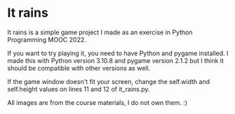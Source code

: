 # It rains

It rains is a simple game project I made as an exercise in Python Programming MOOC 2022. 

If you want to try playing it, you need to have Python and pygame installed. I made this with Python version 3.10.8 and pygame version 2.1.2 but I think it should be compatible with other versions as well.

If the game window doesn't fit your screen, change the self.width and self.height values on lines 11 and 12 of it_rains.py.

All images are from the course materials, I do not own them. :)
